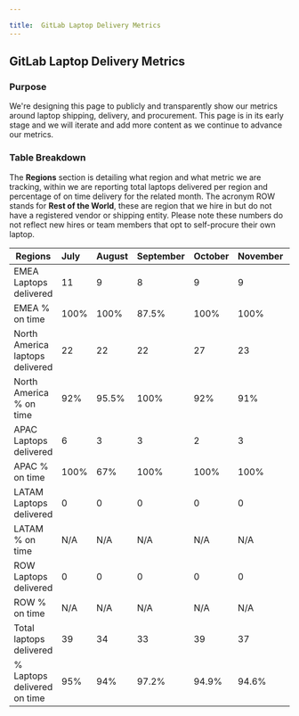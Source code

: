 ```yaml
---

title:  GitLab Laptop Delivery Metrics
---
```






## GitLab Laptop Delivery Metrics

### Purpose

We're designing this page to publicly and transparently show our metrics around laptop shipping, delivery, and procurement. This page is in its early stage and we will iterate and add more content as we continue to advance our metrics.

### Table Breakdown

The **Regions** section is detailing what region and what metric we are tracking, within we are reporting total laptops delivered per region and percentage of on time delivery for the related month. The acronym ROW stands for **Rest of the World**, these are region that we hire in but do not have a registered vendor or shipping entity. Please note these numbers do not reflect new hires or team members that opt to self-procure their own laptop.



| Regions                         | July | August | September |October |November |December |
| -------------                   |:-----|:-------|:----------|:-------|:--------|:--------|
| EMEA Laptops delivered          |11    |9       |8          |9       |9        |8        |
| EMEA % on time                  |100%  |100%    |87.5%      |100%    |100%     |75%      |
| North America laptops delivered |22    |22      |22         |27      |23       |9        |
| North America % on time         |92%   |95.5%   |100%       |92%     |91%      |100%     |
| APAC Laptops delivered          |6     |3       |3          |2       |3        |9        |
| APAC % on time                  |100%  |67%     |100%       |100%    |100%     |100%     |
| LATAM Laptops delivered         |0     |0       |0          |0       |0        |0        |
| LATAM % on time                 |N/A   |N/A     |N/A        |N/A     |N/A      |N/A      |
| ROW Laptops delivered           |0     |0       |0          |0       |0        |0        |
| ROW % on time                   |N/A   |N/A     |N/A        |N/A     |N/A      |N/A      |
| Total laptops delivered         |39    |34      |33         |39      |37       |26       |
| % Laptops delivered on time     |95%   |94%     |97.2%      |94.9%   |94.6%    |92.4%    |

